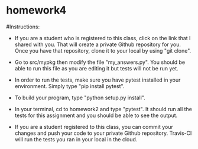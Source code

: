 # homework4
#Instructions:

- If you are a student who is registered to this class, click on the link that I shared with you. That will create a private Github repository for you. Once you have that repository, clone it to your local by using "git clone".

- Go to src/mypkg then modify the file "my_answers.py". You should be able to run this file as you are editing it but tests will not be run yet.

- In order to run the tests, make sure you have pytest installed in your environment. Simply type "pip install pytest".

- To build your program, type "python setup.py install".

- In your terminal, cd to homework2 and type "pytest". It should run all the tests for this assignment and you should be able to see the output.

- If you are a student registered to this class, you can commit your changes and push your code to your private Github repository. Travis-CI will run the tests you ran in your local in the cloud.
